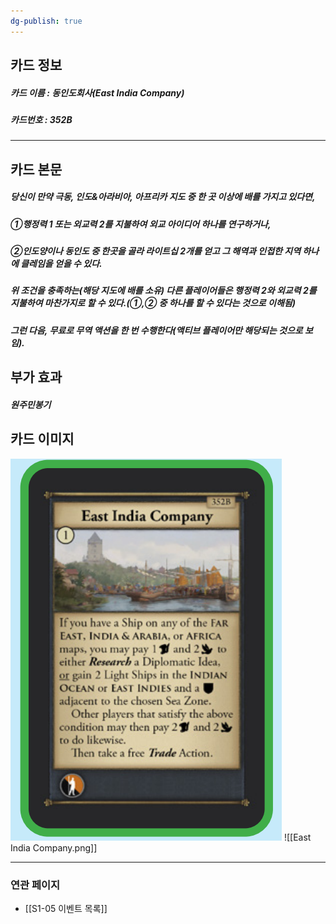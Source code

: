 ```yaml
---
dg-publish: true
---
```

## 카드 정보
##### 카드 이름 : 동인도회사(East India Company)
##### 카드번호  : 352B
---
## 카드 본문
##### 당신이 만약 극동, 인도&아라비아, 아프리카 지도 중 한 곳 이상에 배를 가지고 있다면,  
##### ①행정력 1 또는 외교력 2를 지불하여 외교 아이디어 하나를 연구하거나,  
##### ②인도양이나 동인도 중 한곳을 골라 라이트십 2개를 얻고 그 해역과 인접한 지역 하나에 클레임을 얻을 수 있다.

##### 위 조건을 충족하는(해당 지도에 배를 소유) 다른 플레이어들은 행정력 2와 외교력 2를 지불하여 마찬가지로 할 수 있다.(①,② 중 하나를 할 수 있다는 것으로 이해됨)

##### 그런 다음, 무료로 무역 액션을 한 번 수행한다(액티브 플레이어만 해당되는 것으로 보임).

## 부가 효과
##### 원주민봉기

## 카드 이미지
<img src="\Assets\East India Company.png"/>
![[East India Company.png]]

--- 
### 연관 페이지
- [[S1-05 이벤트 목록]]

